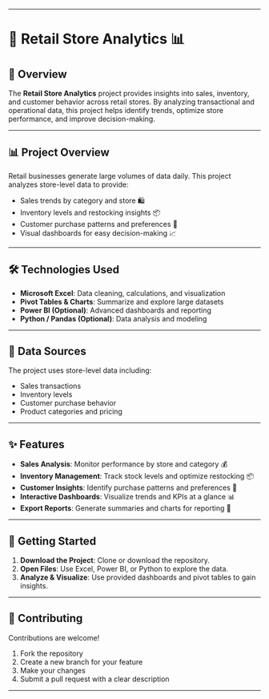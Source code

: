
---

# 🏬 Retail Store Analytics 📊

## 🌟 Overview

The **Retail Store Analytics** project provides insights into sales, inventory, and customer behavior across retail stores. By analyzing transactional and operational data, this project helps identify trends, optimize store performance, and improve decision-making.


---

## 📊 Project Overview

Retail businesses generate large volumes of data daily. This project analyzes store-level data to provide:

* Sales trends by category and store 🛍️
* Inventory levels and restocking insights 📦
* Customer purchase patterns and preferences 👥
* Visual dashboards for easy decision-making 📈

---

## 🛠️ Technologies Used

* **Microsoft Excel**: Data cleaning, calculations, and visualization
* **Pivot Tables & Charts**: Summarize and explore large datasets
* **Power BI (Optional)**: Advanced dashboards and reporting
* **Python / Pandas (Optional)**: Data analysis and modeling

---

## 📂 Data Sources

The project uses store-level data including:

* Sales transactions
* Inventory levels
* Customer purchase behavior
* Product categories and pricing

---

## ✨ Features

* **Sales Analysis**: Monitor performance by store and category 💰
* **Inventory Management**: Track stock levels and optimize restocking 📦
* **Customer Insights**: Identify purchase patterns and preferences 👥
* **Interactive Dashboards**: Visualize trends and KPIs at a glance 📊
* **Export Reports**: Generate summaries and charts for reporting 💾

---

## 🚀 Getting Started

1. **Download the Project**: Clone or download the repository.
2. **Open Files**: Use Excel, Power BI, or Python to explore the data.
3. **Analyze & Visualize**: Use provided dashboards and pivot tables to gain insights.

---

## 🤝 Contributing

Contributions are welcome!

1. Fork the repository
2. Create a new branch for your feature
3. Make your changes
4. Submit a pull request with a clear description

---
